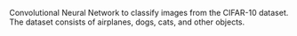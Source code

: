 Convolutional Neural Network to classify images from the CIFAR-10 dataset.
The dataset consists of airplanes, dogs, cats, and other objects. 
